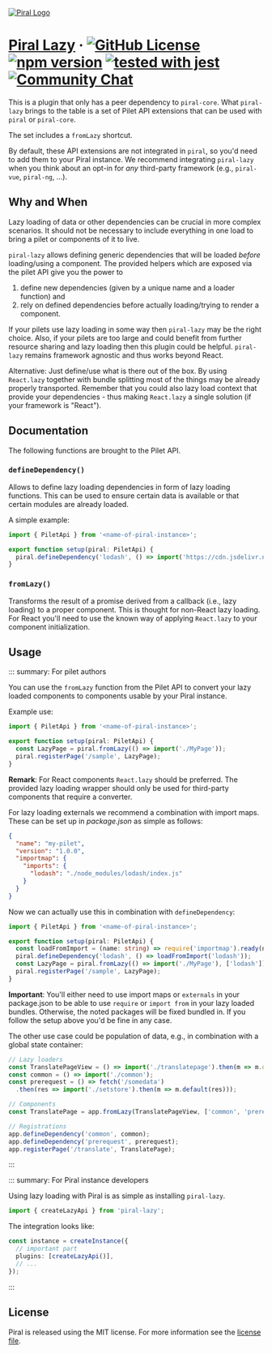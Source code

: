 [![Piral Logo](https://github.com/smapiot/piral/raw/main/docs/assets/logo.png)](https://piral.io)

# [Piral Lazy](https://piral.io) &middot; [![GitHub License](https://img.shields.io/badge/license-MIT-blue.svg)](https://github.com/smapiot/piral/blob/main/LICENSE) [![npm version](https://img.shields.io/npm/v/piral-lazy.svg?style=flat)](https://www.npmjs.com/package/piral-lazy) [![tested with jest](https://img.shields.io/badge/tested_with-jest-99424f.svg)](https://jestjs.io) [![Community Chat](https://dcbadge.vercel.app/api/server/kKJ2FZmK8t?style=flat)](https://discord.gg/kKJ2FZmK8t)

This is a plugin that only has a peer dependency to `piral-core`. What `piral-lazy` brings to the table is a set of Pilet API extensions that can be used with `piral` or `piral-core`.

The set includes a `fromLazy` shortcut.

By default, these API extensions are not integrated in `piral`, so you'd need to add them to your Piral instance. We recommend integrating `piral-lazy` when you think about an opt-in for *any* third-party framework (e.g., `piral-vue`, `piral-ng`, ...).

## Why and When

Lazy loading of data or other dependencies can be crucial in more complex scenarios. It should not be necessary to include everything in one load to bring a pilet or components of it to live.

`piral-lazy` allows defining generic dependencies that will be loaded *before* loading/using a component. The provided helpers which are exposed via the pilet API give you the power to

1. define new dependencies (given by a unique name and a loader function) and
2. rely on defined dependencies before actually loading/trying to render a component.

If your pilets use lazy loading in some way then `piral-lazy` may be the right choice. Also, if your pilets are too large and could benefit from further resource sharing and lazy loading then this plugin could be helpful. `piral-lazy` remains framework agnostic and thus works beyond React.

Alternative: Just define/use what is there out of the box. By using `React.lazy` together with bundle splitting most of the things may be already properly transported. Remember that you could also lazy load context that provide your dependencies - thus making `React.lazy` a single solution (if your framework is "React").

## Documentation

The following functions are brought to the Pilet API.

### `defineDependency()`

Allows to define lazy loading dependencies in form of lazy loading functions. This can be used to ensure certain data is available or that certain modules are already loaded.

A simple example:

```ts
import { PiletApi } from '<name-of-piral-instance>';

export function setup(piral: PiletApi) {
  piral.defineDependency('lodash', () => import('https://cdn.jsdelivr.net/npm/lodash@4.17.15/lodash.min.js'));
}
```

### `fromLazy()`

Transforms the result of a promise derived from a callback (i.e., lazy loading) to a proper component. This is thought for non-React lazy loading. For React you'll need to use the known way of applying `React.lazy` to your component initialization.

## Usage

::: summary: For pilet authors

You can use the `fromLazy` function from the Pilet API to convert your lazy loaded components to components usable by your Piral instance.

Example use:

```ts
import { PiletApi } from '<name-of-piral-instance>';

export function setup(piral: PiletApi) {
  const LazyPage = piral.fromLazy(() => import('./MyPage'));
  piral.registerPage('/sample', LazyPage);
}
```

**Remark**: For React components `React.lazy` should be preferred. The provided lazy loading wrapper should only be used for third-party components that require a converter.

For lazy loading externals we recommend a combination with import maps. These can be set up in *package.json* as simple as follows:

```json
{
  "name": "my-pilet",
  "version": "1.0.0",
  "importmap": {
    "imports": {
      "lodash": "./node_modules/lodash/index.js"
    }
  }
}
```

Now we can actually use this in combination with `defineDependency`:

```ts
import { PiletApi } from '<name-of-piral-instance>';

export function setup(piral: PiletApi) {
  const loadFromImport = (name: string) => require('importmap').ready(name);
  piral.defineDependency('lodash', () => loadFromImport('lodash'));
  const LazyPage = piral.fromLazy(() => import('./MyPage'), ['lodash']);
  piral.registerPage('/sample', LazyPage);
}
```

**Important**: You'll either need to use import maps or `externals` in your package.json to be able to use `require` or `import from` in your lazy loaded bundles. Otherwise, the noted packages will be fixed bundled in. If you follow the setup above you'd be fine in any case.

The other use case could be population of data, e.g., in combination with a global state container:

```ts
// Lazy loaders
const TranslatePageView = () => import('./translatepage').then(m => m.default);
const common = () => import('./common');
const prerequest = () => fetch('/somedata')
  .then(res => import('./setstore').then(m => m.default(res)));

// Components
const TranslatePage = app.fromLazy(TranslatePageView, ['common', 'prerequest']);

// Registrations
app.defineDependency('common', common);
app.defineDependency('prerequest', prerequest);
app.registerPage('/translate', TranslatePage);
```

:::

::: summary: For Piral instance developers

Using lazy loading with Piral is as simple as installing `piral-lazy`.

```ts
import { createLazyApi } from 'piral-lazy';
```

The integration looks like:

```ts
const instance = createInstance({
  // important part
  plugins: [createLazyApi()],
  // ...
});
```

:::

## License

Piral is released using the MIT license. For more information see the [license file](./LICENSE).
